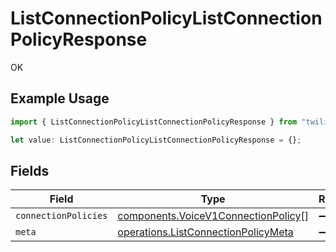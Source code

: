 # ListConnectionPolicyListConnectionPolicyResponse

OK

## Example Usage

```typescript
import { ListConnectionPolicyListConnectionPolicyResponse } from "twilio-voice/models/operations";

let value: ListConnectionPolicyListConnectionPolicyResponse = {};
```

## Fields

| Field                                                                                      | Type                                                                                       | Required                                                                                   | Description                                                                                |
| ------------------------------------------------------------------------------------------ | ------------------------------------------------------------------------------------------ | ------------------------------------------------------------------------------------------ | ------------------------------------------------------------------------------------------ |
| `connectionPolicies`                                                                       | [components.VoiceV1ConnectionPolicy](../../models/components/voicev1connectionpolicy.md)[] | :heavy_minus_sign:                                                                         | N/A                                                                                        |
| `meta`                                                                                     | [operations.ListConnectionPolicyMeta](../../models/operations/listconnectionpolicymeta.md) | :heavy_minus_sign:                                                                         | N/A                                                                                        |